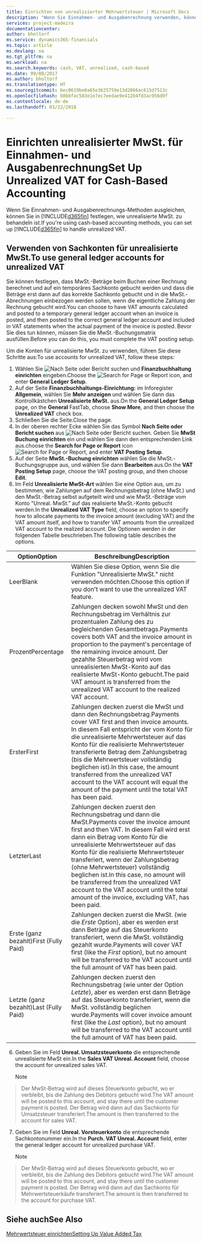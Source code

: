 ```yaml
---
title: Einrichten von unrealisierter Mehrwertsteuer | Microsoft Docs
description: "Wenn Sie Einnahmen- und Ausgabenrechnung verwenden, können Sie angeben, wie Sie unrealisierte MwSt. für Verkäufe und Einkäufe behandeln möchten."
services: project-madeira
documentationcenter: 
author: bholtorf
ms.service: dynamics365-financials
ms.topic: article
ms.devlang: na
ms.tgt_pltfrm: na
ms.workload: na
ms.search.keywords: cash, VAT, unrealized, cash-based
ms.date: 09/08/2017
ms.author: bholtorf
ms.translationtype: HT
ms.sourcegitcommit: bec0619be0a65e3625759e13d2866ac615d7513c
ms.openlocfilehash: b8bbfac583e1e7ec7eedae9e412b4fd3ac956d0f
ms.contentlocale: de-de
ms.lasthandoff: 03/22/2018

---
```


# <a name="set-up-unrealized-vat-for-cash-based-accounting"></a><span data-ttu-id="ea26a-103">Einrichten unrealisierter MwSt. für Einnahmen- und Ausgabenrechnung</span><span class="sxs-lookup"><span data-stu-id="ea26a-103">Set Up Unrealized VAT for Cash-Based Accounting</span></span>
<span data-ttu-id="ea26a-104">Wenn Sie Einnahmen- und Ausgabenrechnungs-Methoden ausgleichen, können Sie in [!INCLUDE[d365fin](includes/d365fin_md.md)] festlegen, wie unrealisierte MwSt. zu behandeln ist.</span><span class="sxs-lookup"><span data-stu-id="ea26a-104">If you're using cash-based accounting methods, you can set up [!INCLUDE[d365fin](includes/d365fin_md.md)] to handle unrealized VAT.</span></span>

## <a name="to-use-general-ledger-accounts-for-unrealized-vat"></a><span data-ttu-id="ea26a-105">Verwenden von Sachkonten für unrealisierte MwSt.</span><span class="sxs-lookup"><span data-stu-id="ea26a-105">To use general ledger accounts for unrealized VAT</span></span>
<span data-ttu-id="ea26a-106">Sie können festlegen, dass MwSt.-Beträge beim Buchen einer Rechnung berechnet und auf ein temporäres Sachkonto gebucht werden und dass die Beträge erst dann auf das korrekte Sachkonto gebucht und in die MwSt.-Abrechnungen einbezogen werden sollen, wenn die eigentliche Zahlung der Rechnung gebucht wird.</span><span class="sxs-lookup"><span data-stu-id="ea26a-106">You can choose to have VAT amounts calculated and posted to a temporary general ledger account when an invoice is posted, and then posted to the correct general ledger account and included in VAT statements when the actual payment of the invoice is posted.</span></span> <span data-ttu-id="ea26a-107">Bevor Sie dies tun können, müssen Sie die MwSt.-Buchungsmatrix ausfüllen.</span><span class="sxs-lookup"><span data-stu-id="ea26a-107">Before you can do this, you must complete the VAT posting setup.</span></span>

<span data-ttu-id="ea26a-108">Um die Konten für unrealisierte MwSt. zu verwenden, führen Sie diese Schritte aus:</span><span class="sxs-lookup"><span data-stu-id="ea26a-108">To use accounts for unrealized VAT, follow these steps:</span></span>
1. <span data-ttu-id="ea26a-109">Wählen Sie ![Nach Seite oder Bericht suchen](media/ui-search/search_small.png "Nach Seite oder Bericht suchen") und **Finanzbuchhaltung einrichten** eingeben.</span><span class="sxs-lookup"><span data-stu-id="ea26a-109">Choose the ![Search for Page or Report](media/ui-search/search_small.png "Search for Page or Report icon") icon, and enter **General Ledger Setup**.</span></span>
2. <span data-ttu-id="ea26a-110">Auf der Seite **Finanzbuchhaltungs-Einrichtung:** im Inforegister **Allgemein**, wählen Sie **Mehr anzeigen** und wählen Sie dann das Kontrollkästchen **Unrealisierte MwSt.** aus.</span><span class="sxs-lookup"><span data-stu-id="ea26a-110">On the **General Ledger Setup** page, on the **General** FastTab, choose **Show More**, and then choose the **Unrealized VAT** check box.</span></span>
3. <span data-ttu-id="ea26a-111">Schließen Sie die Seite.</span><span class="sxs-lookup"><span data-stu-id="ea26a-111">Close the page.</span></span>
4. <span data-ttu-id="ea26a-112">In der oberen rechter Ecke wählen Sie das Symbol **Nach Seite oder Bericht suchen** aus ![Nach Seite oder Bericht suchen](media/ui-search/search_small.png "Symbol nach Seite oder Bericht suchen"). Geben Sie **MwSt Buchung einrichten** ein und wählen Sie dann den entsprechenden Link aus.</span><span class="sxs-lookup"><span data-stu-id="ea26a-112">choose the **Search for Page or Report** icon ![Search for Page or Report](media/ui-search/search_small.png "Search for Page or Report icon"), and enter **VAT Posting Setup**.</span></span>
5. <span data-ttu-id="ea26a-113">Auf der Seite **MwSt.-Buchung einrichten** wählen Sie die MwSt.-Buchungsgruppe aus, und wählen Sie dann **Bearbeiten** aus.</span><span class="sxs-lookup"><span data-stu-id="ea26a-113">On the **VAT Posting Setup** page, choose the VAT posting group, and then choose **Edit**.</span></span>
6. <span data-ttu-id="ea26a-114">Im Feld **Unrealisierte MwSt-Art** wählen Sie eine Option aus, um zu bestimmen, wie Zahlungen auf dem Rechnungsbetrag (ohne MwSt.) und den MwSt.-Betrag selbst aufgeteilt wird und wie MwSt.-Beträge vom Konto "Unreal. MwSt." auf das realisierte MwSt.-Konto gebucht werden.</span><span class="sxs-lookup"><span data-stu-id="ea26a-114">In the **Unrealized VAT Type** field, choose an option to specify how to allocate payments to the invoice amount (excluding VAT) and the VAT amount itself, and how to transfer VAT amounts from the unrealized VAT account to the realized account.</span></span> <span data-ttu-id="ea26a-115">Die Optionen werden in der folgenden Tabelle beschrieben.</span><span class="sxs-lookup"><span data-stu-id="ea26a-115">The following table describes the options.</span></span>

| <span data-ttu-id="ea26a-116">Option</span><span class="sxs-lookup"><span data-stu-id="ea26a-116">Option</span></span> | <span data-ttu-id="ea26a-117">Beschreibung</span><span class="sxs-lookup"><span data-stu-id="ea26a-117">Description</span></span> |
| --- | --- |
| <span data-ttu-id="ea26a-118">Leer</span><span class="sxs-lookup"><span data-stu-id="ea26a-118">Blank</span></span> | <span data-ttu-id="ea26a-119">Wählen Sie diese Option, wenn Sie die Funktion "Unrealisierte MwSt." nicht verwenden möchten.</span><span class="sxs-lookup"><span data-stu-id="ea26a-119">Choose this option if you don't want to use the unrealized VAT feature.</span></span> |
| <span data-ttu-id="ea26a-120">Prozent</span><span class="sxs-lookup"><span data-stu-id="ea26a-120">Percentage</span></span> | <span data-ttu-id="ea26a-121">Zahlungen decken sowohl MwSt und den Rechnungsbetrag im Verhältnis zur prozentualen Zahlung des zu begleichenden Gesamtbetrags.</span><span class="sxs-lookup"><span data-stu-id="ea26a-121">Payments covers both VAT and the invoice amount in proportion to the payment's percentage of the remaining invoice amount.</span></span> <span data-ttu-id="ea26a-122">Der gezahlte Steuerbetrag wird vom unrealisierten MwSt-Konto auf das realisierte MwSt-Konto gebucht.</span><span class="sxs-lookup"><span data-stu-id="ea26a-122">The paid VAT amount is transferred from the unrealized VAT account to the realized VAT account.</span></span> |
| <span data-ttu-id="ea26a-123">Erster</span><span class="sxs-lookup"><span data-stu-id="ea26a-123">First</span></span> | <span data-ttu-id="ea26a-124">Zahlungen decken zuerst die MwSt und dann den Rechnungsbetrag.</span><span class="sxs-lookup"><span data-stu-id="ea26a-124">Payments cover VAT first and then invoice amounts.</span></span> <span data-ttu-id="ea26a-125">In diesem Fall entspricht der vom Konto für die unrealisierte Mehrwertsteuer auf das Konto für die realisierte Mehrwertsteuer transferierte Betrag dem Zahlungsbetrag (bis die Mehrwertsteuer vollständig beglichen ist).</span><span class="sxs-lookup"><span data-stu-id="ea26a-125">In this case, the amount transferred from the unrealized VAT account to the VAT account will equal the amount of the payment until the total VAT has been paid.</span></span> |
| <span data-ttu-id="ea26a-126">Letzter</span><span class="sxs-lookup"><span data-stu-id="ea26a-126">Last</span></span> | <span data-ttu-id="ea26a-127">Zahlungen decken zuerst den Rechnungsbetrag und dann die MwSt.</span><span class="sxs-lookup"><span data-stu-id="ea26a-127">Payments cover the invoice amount first and then VAT.</span></span> <span data-ttu-id="ea26a-128">In diesem Fall wird erst dann ein Betrag vom Konto für die unrealisierte Mehrwertsteuer auf das Konto für die realisierte Mehrwertsteuer transferiert, wenn der Zahlungsbetrag (ohne Mehrwertsteuer) vollständig beglichen ist.</span><span class="sxs-lookup"><span data-stu-id="ea26a-128">In this case, no amount will be transferred from the unrealized VAT account to the VAT account until the total amount of the invoice, excluding VAT, has been paid.</span></span> |
| <span data-ttu-id="ea26a-129">Erste (ganz bezahlt)</span><span class="sxs-lookup"><span data-stu-id="ea26a-129">First (Fully Paid)</span></span> | <span data-ttu-id="ea26a-130">Zahlungen decken zuerst die MwSt. (wie die _Erste_ Option), aber es werden erst dann Beträge auf das Steuerkonto transferiert, wenn die MwSt. vollständig gezahlt wurde.</span><span class="sxs-lookup"><span data-stu-id="ea26a-130">Payments will cover VAT first (like the _First_ option), but no amount will be transferred to the VAT account until the full amount of VAT has been paid.</span></span> |
| <span data-ttu-id="ea26a-131">Letzte (ganz bezahlt)</span><span class="sxs-lookup"><span data-stu-id="ea26a-131">Last (Fully Paid)</span></span> | <span data-ttu-id="ea26a-132">Zahlungen decken zuerst den Rechnungsbetrag (wie unter der Option _Letzte_), aber es werden erst dann Beträge auf das Steuerkonto transferiert, wenn die MwSt. vollständig beglichen wurde.</span><span class="sxs-lookup"><span data-stu-id="ea26a-132">Payments will cover invoice amount first (like the _Last_ option), but no amount will be transferred to the VAT account until the full amount of VAT has been paid.</span></span> |

6. <span data-ttu-id="ea26a-133">Geben Sie im Feld **Unreal. Umsatzsteuerkonto** die entsprechende unrealisierte MwSt ein.</span><span class="sxs-lookup"><span data-stu-id="ea26a-133">In the **Sales VAT Unreal. Account** field, choose the account for unrealized sales VAT.</span></span>

    > [!NOTE]  
>   <span data-ttu-id="ea26a-134">Der MwSt-Betrag wird auf dieses Steuerkonto gebucht, wo er verbleibt, bis die Zahlung des Debitors gebucht wird.</span><span class="sxs-lookup"><span data-stu-id="ea26a-134">The VAT amount will be posted to this account, and stay there until the customer payment is posted.</span></span> <span data-ttu-id="ea26a-135">Der Betrag wird dann auf das Sachkonto für Umsatzsteuer transferiert.</span><span class="sxs-lookup"><span data-stu-id="ea26a-135">The amount is then transferred to the account for sales VAT.</span></span>
7. <span data-ttu-id="ea26a-136">Geben Sie im Feld **Unreal. Vorsteuerkonto** die entsprechende Sachkontonummer ein.</span><span class="sxs-lookup"><span data-stu-id="ea26a-136">In the **Purch. VAT Unreal. Account** field, enter the general ledger account for unrealized purchase VAT.</span></span>

    > [!NOTE]  
>   <span data-ttu-id="ea26a-137">Der MwSt-Betrag wird auf dieses Steuerkonto gebucht, wo er verbleibt, bis die Zahlung des Debitors gebucht wird.</span><span class="sxs-lookup"><span data-stu-id="ea26a-137">The VAT amount will be posted to this account, and stay there until the customer payment is posted.</span></span> <span data-ttu-id="ea26a-138">Der Betrag wird dann auf das Sachkonto für Mehrwertsteuerkäufe transferiert.</span><span class="sxs-lookup"><span data-stu-id="ea26a-138">The amount is then transferred to the account for purchase VAT.</span></span>

## <a name="see-also"></a><span data-ttu-id="ea26a-139">Siehe auch</span><span class="sxs-lookup"><span data-stu-id="ea26a-139">See Also</span></span>
[<span data-ttu-id="ea26a-140">Mehrwertsteuer einrichten</span><span class="sxs-lookup"><span data-stu-id="ea26a-140">Setting Up Value Added Tax</span></span>](finance-setup-vat.md)

